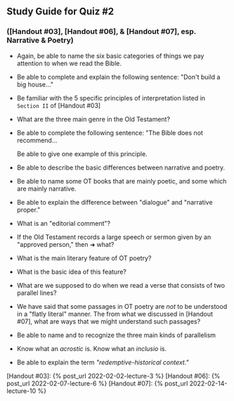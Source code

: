 ## Study Guide for Quiz #2

### ([Handout #03], [Handout #06], & [Handout #07], esp. Narrative & Poetry)

- Again, be able to name the six basic categories of things we pay attention to when we read the Bible.

- Be able to complete and explain the following sentence: "Don't build a big house..."

- Be familiar with the 5 specific principles of interpretation listed in `Section II` of [Handout #03]

- What are the three main genre in the Old Testament?

- Be able to complete the following sentence: "The Bible does not recommend...

  Be able to give one example of this principle.

- Be able to describe the basic differences between narrative and poetry.

- Be able to name some OT books that are mainly poetic, and some which are mainly narrative.

- Be able to explain the difference between "dialogue" and "narrative proper."

- What is an "editorial comment"?

- If the Old Testament records a large speech or sermon given by an "approved person," then ➜ what?

- What is the main literary feature of OT poetry?

- What is the basic idea of this feature?

- What are we supposed to do when we read a verse that consists of two parallel lines?

- We have said that some passages in OT poetry are _not_ to be understood in a "flatly literal" manner. The from what we discussed in [Handout #07], what are ways that we might understand such passages?

- Be able to name and to recognize the three main kinds of parallelism

- Know what an _acrostic_ is. Know what an _inclusio_ is.

- Be able to explain the term _"redemptive-historical context."_

[Handout #03]: {% post_url 2022-02-02-lecture-3 %}
[Handout #06]: {% post_url 2022-02-07-lecture-6 %}
[Handout #07]: {% post_url 2022-02-14-lecture-10 %}